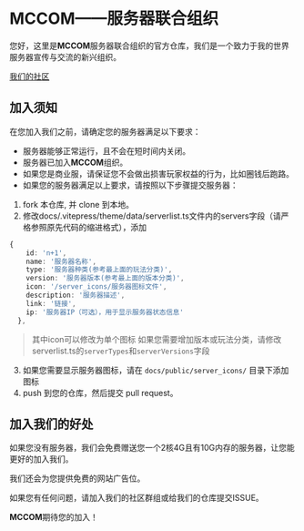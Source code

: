 # MCCOM——服务器联合组织
您好，这里是**MCCOM**服务器联合组织的官方仓库，我们是一个致力于我的世界服务器宣传与交流的新兴组织。

[我们的社区](https://qm.qq.com/q/sef3D610t2)
## 加入须知
在您加入我们之前，请确定您的服务器满足以下要求：
- 服务器能够正常运行，且不会在短时间内关闭。
- 服务器已加入**MCCOM**组织。
- 如果您是商业服，请保证您不会做出损害玩家权益的行为，比如圈钱后跑路。
- 如果您的服务器满足以上要求，请按照以下步骤提交服务器：
1. fork 本仓库, 并 clone 到本地。
2. 修改docs/.vitepress/theme/data/serverlist.ts文件内的servers字段（请严格参照原先代码的缩进格式），添加
   
```serverlist.ts
{
    id: 'n+1',
    name: '服务器名称',
    type: '服务器种类(参考最上面的玩法分类)',
    version: '服务器版本(参考最上面的版本分类)',
    icon: '/server_icons/服务器图标文件',
    description: '服务器描述',
    link: '链接',
    ip: '服务器IP（可选），用于显示服务器状态信息'
  },
```
> 其中icon可以修改为单个图标
> 如果您需要增加版本或玩法分类，请修改serverlist.ts的`serverTypes`和`serverVersions`字段
3. 如果您需要显示服务器图标，请在 `docs/public/server_icons/` 目录下添加图标
4. push 到您的仓库，然后提交 pull request。
## 加入我们的好处
如果您没有服务器，我们会免费赠送您一个2核4G且有10G内存的服务器，让您能更好的加入我们。

我们还会为您提供免费的网站广告位。

如果您有任何问题，请加入我们的社区群组或给我们的仓库提交ISSUE。

**MCCOM**期待您的加入！
